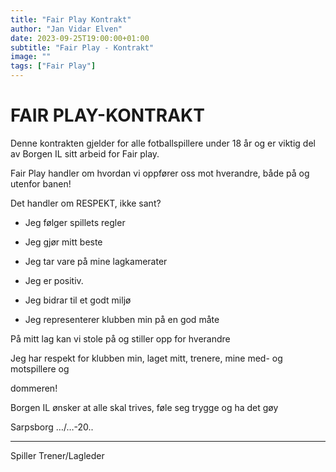 ```yaml
---
title: "Fair Play Kontrakt"
author: "Jan Vidar Elven"
date: 2023-09-25T19:00:00+01:00
subtitle: "Fair Play - Kontrakt"
image: ""
tags: ["Fair Play"]
---
```


# FAIR PLAY-KONTRAKT

Denne kontrakten gjelder for alle fotballspillere under 18 år og er viktig del av Borgen IL sitt arbeid for Fair play.

Fair Play handler om hvordan vi oppfører oss mot hverandre, både på og utenfor banen! 

 

Det handler om RESPEKT, ikke sant? 

 

- Jeg følger spillets regler 

- Jeg gjør mitt beste 

- Jeg tar vare på mine lagkamerater 

- Jeg er positiv. 

- Jeg bidrar til et godt miljø 

- Jeg representerer klubben min på en god måte 

På mitt lag kan vi stole på og stiller opp for hverandre 

 

Jeg har respekt for klubben min, laget mitt, trenere, mine med- og motspillere og 

dommeren! 

 

Borgen IL ønsker at alle skal trives, føle seg trygge og ha det gøy 

 

Sarpsborg …/…-20.. 

 

___________________ 						____________________ 

Spiller 								       Trener/Lagleder 

 